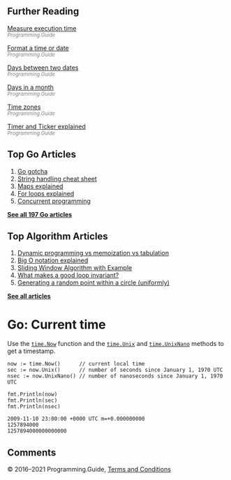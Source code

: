 



## Further Reading

[Measure execution time](measure-execution-time.html)  
<span style="color: grey; font-style: italic; font-size: smaller">Programming.Guide</span>

[Format a time or date](format-parse-string-time-date-example.html)  
<span style="color: grey; font-style: italic; font-size: smaller">Programming.Guide</span>

[Days between two dates](days-between-dates.html)  
<span style="color: grey; font-style: italic; font-size: smaller">Programming.Guide</span>

[Days in a month](last-day-month-date.html)  
<span style="color: grey; font-style: italic; font-size: smaller">Programming.Guide</span>

[Time zones](time-change-convert-location-timezone.html)  
<span style="color: grey; font-style: italic; font-size: smaller">Programming.Guide</span>

[Timer and Ticker explained](time-reset-wait-stop-timeout-cancel-interval.html)  
<span style="color: grey; font-style: italic; font-size: smaller">Programming.Guide</span>

## Top Go Articles

1.  [Go gotcha](go-gotcha.html)
2.  [String handling cheat sheet](string-functions-reference-cheat-sheet.html)
3.  [Maps explained](maps-explained.html)
4.  [For loops explained](for-loop.html)
5.  [Concurrent programming](go-concurrency-tutorial.html)

[**See all 197 Go articles**](index.html)



## Top Algorithm Articles

1.  [Dynamic programming vs memoization vs tabulation](../dynamic-programming-vs-memoization-vs-tabulation.html)
2.  [Big O notation explained](../big-o-notation-explained.html)
3.  [Sliding Window Algorithm with Example](../sliding-window-example.html)
4.  [What makes a good loop invariant?](../what-makes-a-good-loop-invariant.html)
5.  [Generating a random point within a circle (uniformly)](../random-point-within-circle.html)

[**See all articles**](../index.html)

# Go: Current time

Use the [`time.Now`](https://golang.org/pkg/time/#Now) function and the [`time.Unix`](https://golang.org/pkg/time/#Time.Unix) and [`time.UnixNano`](https://golang.org/pkg/time/#Time.UnixNano) methods to get a timestamp.

    now := time.Now()      // current local time
    sec := now.Unix()      // number of seconds since January 1, 1970 UTC
    nsec := now.UnixNano() // number of nanoseconds since January 1, 1970 UTC

    fmt.Println(now)
    fmt.Println(sec)
    fmt.Println(nsec)

    2009-11-10 23:00:00 +0000 UTC m=+0.000000000
    1257894000
    1257894000000000000

## Comments



© 2016–2021 Programming.Guide, [Terms and Conditions](../terms-and-conditions.html)
